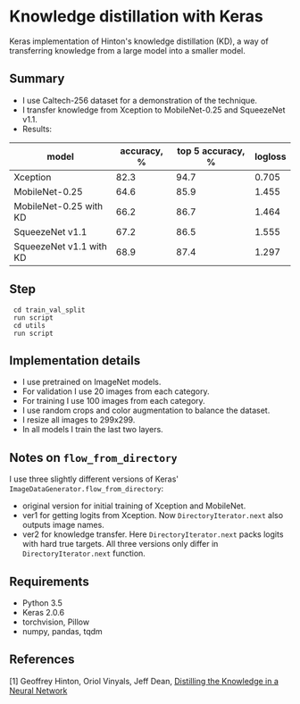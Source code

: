 # Knowledge distillation with Keras

Keras implementation of Hinton's knowledge distillation (KD), a way of transferring knowledge from a large model into a smaller model.

## Summary
* I use Caltech-256 dataset for a demonstration of the technique.
* I transfer knowledge from Xception to MobileNet-0.25 and SqueezeNet v1.1.
* Results: 

| model | accuracy, % | top 5 accuracy, %| logloss |
| --- | --- | --- | --- | 
| Xception    | 82.3 | 94.7 | 0.705 |
| MobileNet-0.25 | 64.6 | 85.9 | 1.455 |
| MobileNet-0.25 with KD | 66.2 | 86.7 | 1.464 |
| SqueezeNet v1.1 | 67.2 | 86.5 | 1.555 |
| SqueezeNet v1.1 with KD | 68.9 | 87.4 | 1.297 |


## Step
```wget http://www.vision.caltech.edu/Image_Datasets/Caltech256/256_ObjectCategories.tar
 cd train_val_split
 run script
 cd utils
 run script
``` 



## Implementation details
* I use pretrained on ImageNet models.
* For validation I use 20 images from each category.
* For training I use 100 images from each category.
* I use random crops and color augmentation to balance the dataset.
* I resize all images to 299x299.
* In all models I train the last two layers.

## Notes on `flow_from_directory`
I use three slightly different versions of Keras' `ImageDataGenerator.flow_from_directory`:
* original version for initial training of Xception and MobileNet.
* ver1 for getting logits from Xception. Now `DirectoryIterator.next` also outputs image names.
* ver2 for knowledge transfer. Here `DirectoryIterator.next` packs logits with hard true targets.
All three versions only differ in `DirectoryIterator.next` function.

## Requirements
* Python 3.5
* Keras 2.0.6
* torchvision, Pillow
* numpy, pandas, tqdm

## References
[1] Geoffrey Hinton, Oriol Vinyals, Jeff Dean, [Distilling the Knowledge in a Neural Network](https://arxiv.org/abs/1503.02531)
